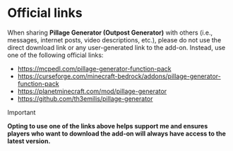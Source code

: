 # Official links

When sharing **Pillage Generator (Outpost Generator)** with others (i.e., messages, internet posts, video descriptions, etc.), please do not use the direct download link or any user-generated link to the add-on. Instead, use one of the following official links:
- https://mcpedl.com/pillage-generator-function-pack
- https://curseforge.com/minecraft-bedrock/addons/pillage-generator-function-pack
- https://planetminecraft.com/mod/pillage-generator
- https://github.com/th3emilis/pillage-generator

> [!IMPORTANT]
> **Opting to use one of the links above helps support me and ensures players who want to download the add-on will always have access to the latest version.**
